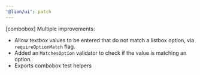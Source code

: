 ```yaml
---
'@lion/ui': patch
---
```


[combobox] Multiple improvements:

- Allow textbox values to be entered that do not match a listbox option, via `requireOptionMatch` flag.
- Added an `MatchesOption` validator to check if the value is matching an option.
- Exports combobox test helpers
